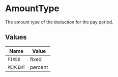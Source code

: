 # AmountType

The amount type of the deduction for the pay period.


## Values

| Name      | Value     |
| --------- | --------- |
| `FIXED`   | fixed     |
| `PERCENT` | percent   |